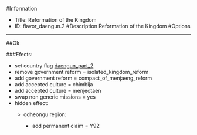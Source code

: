 #Information
 - Title: Reformation of the Kingdom
 - ID: flavor_daengun.2
#Description
Reformation of the Kingdom
#Options

___
##Ok

###Efects:<ul><li>set country flag [daengun_part_2](../flags/daengun_part_2.md)</li><li>remove government reform = isolated_kingdom_reform</li><li>add government reform = compact_of_menjaeng_reform</li><li>add accepted culture = chimbija</li><li>add accepted culture = menjeotaen</li><li>swap non generic missions = yes</li><li>hidden effect:</li><ul><li>odheongu region:</li><ul><li>add permanent claim = Y92</li></ul></ul></ul>
